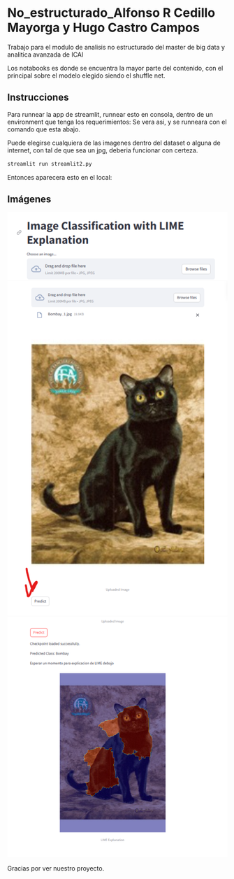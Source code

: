 # No_estructurado_Alfonso R Cedillo Mayorga y Hugo Castro Campos
Trabajo para el modulo de analisis no estructurado del master de big data y analitica avanzada de ICAI

Los notabooks es donde se encuentra la mayor parte del contenido, con el principal sobre el modelo elegido siendo el shuffle net.

## Instrucciones
Para runnear la app de streamlit, runnear esto en consola, dentro de un environment que tenga los requerimientos:
Se vera asi, y se runneara con el comando que esta abajo.

Puede elegirse cualquiera de las imagenes dentro del dataset o alguna de internet, con tal de que sea un jpg, deberia funcionar con certeza.



```bash
streamlit run streamlit2.py
```
Entonces aparecera esto en el local:
## Imágenes
![1era](./imagenes_readme/1era.png)
![2nda](./imagenes_readme/2nda.png)
![3era](./imagenes_readme/3era.png)




Gracias por ver nuestro proyecto.
